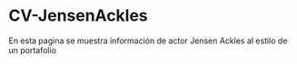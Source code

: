 # CV-JensenAckles
En esta pagina se muestra información de actor Jensen Ackles al estilo de un portafolio
